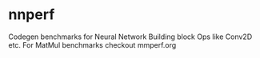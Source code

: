 # nnperf
Codegen benchmarks for Neural Network Building block Ops like Conv2D etc. For MatMul benchmarks checkout mmperf.org
